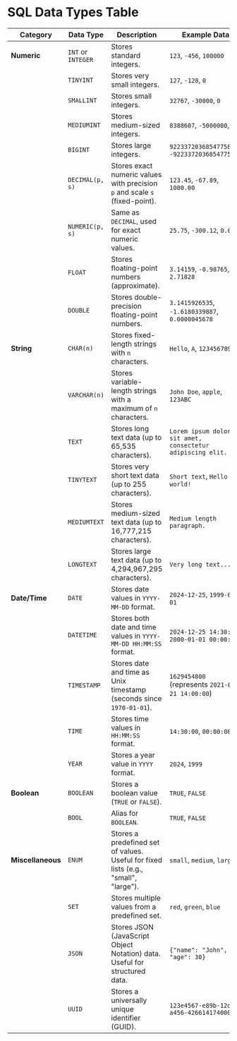 # SQL Data Types Table

| **Category**      | **Data Type**      | **Description**                                                                     | **Example Data**                                           |
| ----------------- | ------------------ | ----------------------------------------------------------------------------------- | ---------------------------------------------------------- |
| **Numeric**       | `INT` or `INTEGER` | Stores standard integers.                                                           | `123`, `-456`, `100000`                                    |
|                   | `TINYINT`          | Stores very small integers.                                                         | `127`, `-128`, `0`                                         |
|                   | `SMALLINT`         | Stores small integers.                                                              | `32767`, `-30000`, `0`                                     |
|                   | `MEDIUMINT`        | Stores medium-sized integers.                                                       | `8388607`, `-5000000`, `0`                                 |
|                   | `BIGINT`           | Stores large integers.                                                              | `9223372036854775807`, `-9223372036854775807`              |
|                   | `DECIMAL(p, s)`    | Stores exact numeric values with precision `p` and scale `s` (fixed-point).         | `123.45`, `-67.89`, `1000.00`                              |
|                   | `NUMERIC(p, s)`    | Same as `DECIMAL`, used for exact numeric values.                                   | `25.75`, `-300.12`, `0.01`                                 |
|                   | `FLOAT`            | Stores floating-point numbers (approximate).                                        | `3.14159`, `-0.98765`, `2.71828`                           |
|                   | `DOUBLE`           | Stores double-precision floating-point numbers.                                     | `3.1415926535`, `-1.6180339887`, `0.0000045678`            |
| **String**        | `CHAR(n)`          | Stores fixed-length strings with `n` characters.                                    | `Hello`, `A`, `1234567890`                                 |
|                   | `VARCHAR(n)`       | Stores variable-length strings with a maximum of `n` characters.                    | `John Doe`, `apple`, `123ABC`                              |
|                   | `TEXT`             | Stores long text data (up to 65,535 characters).                                    | `Lorem ipsum dolor sit amet, consectetur adipiscing elit.` |
|                   | `TINYTEXT`         | Stores very short text data (up to 255 characters).                                 | `Short text`, `Hello world!`                               |
|                   | `MEDIUMTEXT`       | Stores medium-sized text data (up to 16,777,215 characters).                        | `Medium length paragraph.`                                 |
|                   | `LONGTEXT`         | Stores large text data (up to 4,294,967,295 characters).                            | `Very long text...`                                        |
| **Date/Time**     | `DATE`             | Stores date values in `YYYY-MM-DD` format.                                          | `2024-12-25`, `1999-01-01`                                 |
|                   | `DATETIME`         | Stores both date and time values in `YYYY-MM-DD HH:MM:SS` format.                   | `2024-12-25 14:30:00`, `2000-01-01 00:00:00`               |
|                   | `TIMESTAMP`        | Stores date and time as Unix timestamp (seconds since `1970-01-01`).                | `1629454800` (represents `2021-08-21 14:00:00`)            |
|                   | `TIME`             | Stores time values in `HH:MM:SS` format.                                            | `14:30:00`, `00:00:00`                                     |
|                   | `YEAR`             | Stores a year value in `YYYY` format.                                               | `2024`, `1999`                                             |
| **Boolean**       | `BOOLEAN`          | Stores a boolean value (`TRUE` or `FALSE`).                                         | `TRUE`, `FALSE`                                            |
|                   | `BOOL`             | Alias for `BOOLEAN`.                                                                | `TRUE`, `FALSE`                                            |
| **Miscellaneous** | `ENUM`             | Stores a predefined set of values. Useful for fixed lists (e.g., "small", "large"). | `small`, `medium`, `large`                                 |
|                   | `SET`              | Stores multiple values from a predefined set.                                       | `red`, `green`, `blue`                                     |
|                   | `JSON`             | Stores JSON (JavaScript Object Notation) data. Useful for structured data.          | `{"name": "John", "age": 30}`                              |
|                   | `UUID`             | Stores a universally unique identifier (GUID).                                      | `123e4567-e89b-12d3-a456-426614174000`                     |
